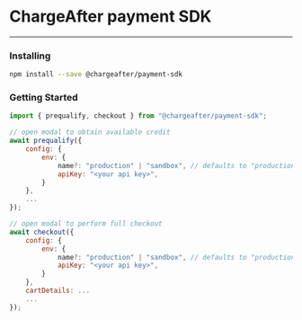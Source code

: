# ChargeAfter payment SDK
----------

### Installing

```bash
npm install --save @chargeafter/payment-sdk
```

### Getting Started

```javascript
import { prequalify, checkout } from "@chargeafter/payment-sdk";

// open modal to obtain available credit
await prequalify({
    config: {
        env: {
            name?: "production" | "sandbox", // defaults to "production"
            apiKey: "<your api key>",
        }
    },
    ...
});

// open modal to perform full checkout
await checkout({
    config: {
        env: {
            name?: "production" | "sandbox", // defaults to "production"
            apiKey: "<your api key>",
        }
    },
    cartDetails: ...
    ...
});
```
